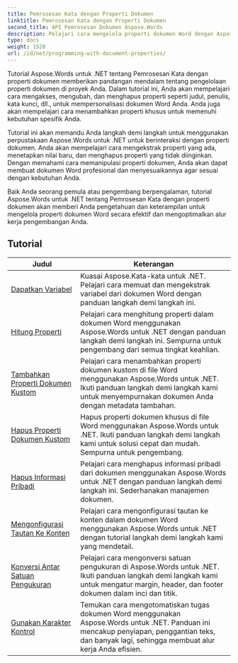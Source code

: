 ```yaml
---
title: Pemrosesan Kata dengan Properti Dokumen
linktitle: Pemrosesan Kata dengan Properti Dokumen
second_title: API Pemrosesan Dokumen Aspose.Words
description: Pelajari cara mengelola properti dokumen Word dengan Aspose.Words untuk .NET. Tutorial memandu Anda melalui berbagai fitur seperti properti membaca dan menulis, menyesuaikan properti default.
type: docs
weight: 1520
url: /id/net/programming-with-document-properties/
---
```

Tutorial Aspose.Words untuk .NET tentang Pemrosesan Kata dengan properti dokumen memberikan pandangan mendalam tentang pengelolaan properti dokumen di proyek Anda. Dalam tutorial ini, Anda akan mempelajari cara mengakses, mengubah, dan menghapus properti seperti judul, penulis, kata kunci, dll., untuk mempersonalisasi dokumen Word Anda. Anda juga akan mempelajari cara menambahkan properti khusus untuk memenuhi kebutuhan spesifik Anda.

Tutorial ini akan memandu Anda langkah demi langkah untuk menggunakan perpustakaan Aspose.Words untuk .NET untuk berinteraksi dengan properti dokumen. Anda akan mempelajari cara mengekstrak properti yang ada, menetapkan nilai baru, dan menghapus properti yang tidak diinginkan. Dengan memahami cara memanipulasi properti dokumen, Anda akan dapat membuat dokumen Word profesional dan menyesuaikannya agar sesuai dengan kebutuhan Anda.

Baik Anda seorang pemula atau pengembang berpengalaman, tutorial Aspose.Words untuk .NET tentang Pemrosesan Kata dengan properti dokumen akan memberi Anda pengetahuan dan keterampilan untuk mengelola properti dokumen Word secara efektif dan mengoptimalkan alur kerja pengembangan Anda.

 ## Tutorial
| Judul | Keterangan |
| --- | --- |
| [Dapatkan Variabel](./get-variables/) | Kuasai Aspose.Kata-kata untuk .NET. Pelajari cara memuat dan mengekstrak variabel dari dokumen Word dengan panduan langkah demi langkah ini. |
| [Hitung Properti](./enumerate-properties/) | Pelajari cara menghitung properti dalam dokumen Word menggunakan Aspose.Words untuk .NET dengan panduan langkah demi langkah ini. Sempurna untuk pengembang dari semua tingkat keahlian. |
| [Tambahkan Properti Dokumen Kustom](./add-custom-document-properties/) | Pelajari cara menambahkan properti dokumen kustom di file Word menggunakan Aspose.Words untuk .NET. Ikuti panduan langkah demi langkah kami untuk menyempurnakan dokumen Anda dengan metadata tambahan. |
| [Hapus Properti Dokumen Kustom](./remove-custom-document-properties/) | Hapus properti dokumen khusus di file Word menggunakan Aspose.Words untuk .NET. Ikuti panduan langkah demi langkah kami untuk solusi cepat dan mudah. Sempurna untuk pengembang. |
| [Hapus Informasi Pribadi](./remove-personal-information/) | Pelajari cara menghapus informasi pribadi dari dokumen menggunakan Aspose.Words untuk .NET dengan panduan langkah demi langkah ini. Sederhanakan manajemen dokumen. |
| [Mengonfigurasi Tautan Ke Konten](./configuring-link-to-content/) | Pelajari cara mengonfigurasi tautan ke konten dalam dokumen Word menggunakan Aspose.Words untuk .NET dengan tutorial langkah demi langkah kami yang mendetail. |
| [Konversi Antar Satuan Pengukuran](./convert-between-measurement-units/) | Pelajari cara mengonversi satuan pengukuran di Aspose.Words untuk .NET. Ikuti panduan langkah demi langkah kami untuk mengatur margin, header, dan footer dokumen dalam inci dan titik. |
| [Gunakan Karakter Kontrol](./use-control-characters/) | Temukan cara mengotomatiskan tugas dokumen Word menggunakan Aspose.Words untuk .NET. Panduan ini mencakup penyiapan, penggantian teks, dan banyak lagi, sehingga membuat alur kerja Anda efisien. |